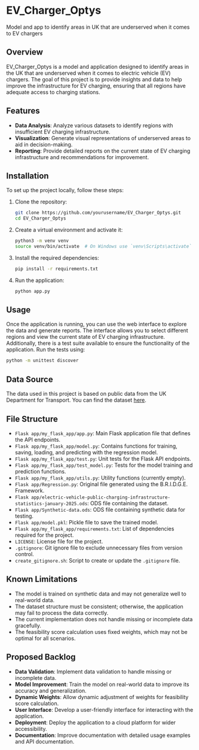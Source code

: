 # EV_Charger_Optys
Model and app to identify areas in UK that are underserved when it comes to EV chargers

## Overview
EV_Charger_Optys is a model and application designed to identify areas in the UK that are underserved when it comes to electric vehicle (EV) chargers. The goal of this project is to provide insights and data to help improve the infrastructure for EV charging, ensuring that all regions have adequate access to charging stations.

## Features
- **Data Analysis**: Analyze various datasets to identify regions with insufficient EV charging infrastructure.
- **Visualization**: Generate visual representations of underserved areas to aid in decision-making.
- **Reporting**: Provide detailed reports on the current state of EV charging infrastructure and recommendations for improvement.

## Installation
To set up the project locally, follow these steps:

1. Clone the repository:
    ```bash
    git clone https://github.com/yourusername/EV_Charger_Optys.git
    cd EV_Charger_Optys
    ```

2. Create a virtual environment and activate it:
    ```bash
    python3 -m venv venv
    source venv/bin/activate  # On Windows use `venv\Scripts\activate`
    ```

3. Install the required dependencies:
    ```bash
    pip install -r requirements.txt
    ```

4. Run the application:
    ```bash
    python app.py
    ```

## Usage
Once the application is running, you can use the web interface to explore the data and generate reports. The interface allows you to select different regions and view the current state of EV charging infrastructure. Additionally, there is a test suite available to ensure the functionality of the application. Run the tests using:
```bash
python -m unittest discover
```

## Data Source
The data used in this project is based on public data from the UK Department for Transport. You can find the dataset [here](https://findtransportdata.dft.gov.uk/dataset/electric-vehicle-charging-infrastructure-statistics-17eb4e7de79).

## File Structure
- `Flask app/my_flask_app/app.py`: Main Flask application file that defines the API endpoints.
- `Flask app/my_flask_app/model.py`: Contains functions for training, saving, loading, and predicting with the regression model.
- `Flask app/my_flask_app/test.py`: Unit tests for the Flask API endpoints.
- `Flask app/my_flask_app/test_model.py`: Tests for the model training and prediction functions.
- `Flask app/my_flask_app/utils.py`: Utility functions (currently empty).
- `Flask app/Regression.py`: Original file generated using the B.R.I.D.G.E. Framework. 
- `Flask app/electric-vehicle-public-charging-infrastructure-statistics-january-2025.ods`: ODS file containing the dataset.
- `Flask app/Synthetic-data.ods`: ODS file containing synthetic data for testing.
- `Flask app/model.pkl`: Pickle file to save the trained model.
- `Flask app/my_flask_app/requirements.txt`: List of dependencies required for the project.
- `LICENSE`: License file for the project.
- `.gitignore`: Git ignore file to exclude unnecessary files from version control.
- `create_gitignore.sh`: Script to create or update the `.gitignore` file.

## Known Limitations
- The model is trained on synthetic data and may not generalize well to real-world data.
- The dataset structure must be consistent; otherwise, the application may fail to process the data correctly.
- The current implementation does not handle missing or incomplete data gracefully.
- The feasibility score calculation uses fixed weights, which may not be optimal for all scenarios.

## Proposed Backlog
- **Data Validation**: Implement data validation to handle missing or incomplete data.
- **Model Improvement**: Train the model on real-world data to improve its accuracy and generalization.
- **Dynamic Weights**: Allow dynamic adjustment of weights for feasibility score calculation.
- **User Interface**: Develop a user-friendly interface for interacting with the application.
- **Deployment**: Deploy the application to a cloud platform for wider accessibility.
- **Documentation**: Improve documentation with detailed usage examples and API documentation.

